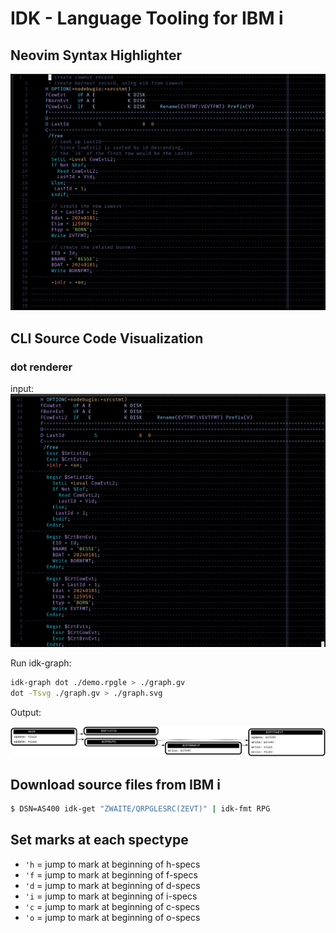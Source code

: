 # IDK - Language Tooling for IBM i

## Neovim Syntax Highlighter

![screenshot-syntax](./screenshots/readme-syntax.png)

## CLI Source Code Visualization

### dot renderer

input:
![dotrender](./screenshots/readme-dotrender-src.png)

Run idk-graph:

```bash
idk-graph dot ./demo.rpgle > ./graph.gv
dot -Tsvg ./graph.gv > ./graph.svg
```

Output:

![dotrender](./screenshots/readme-dotrender.svg)

## Download source files from IBM i

```sh
$ DSN=AS400 idk-get "ZWAITE/QRPGLESRC(ZEVT)" | idk-fmt RPG
```

## Set marks at each spectype

- `'h` = jump to mark at beginning of h-specs
- `'f` = jump to mark at beginning of f-specs
- `'d` = jump to mark at beginning of d-specs
- `'i` = jump to mark at beginning of i-specs
- `'c` = jump to mark at beginning of c-specs
- `'o` = jump to mark at beginning of o-specs
